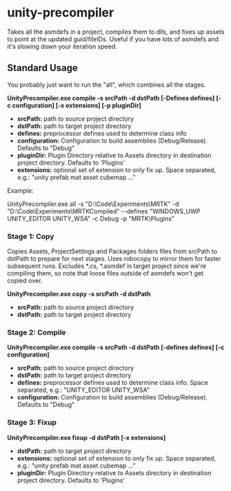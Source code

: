 # unity-precompiler
Takes all the asmdefs in a project, compiles them to dlls, and fixes up assets to point at the updated guid/fileIDs. Useful if you have lots of asmdefs and it's slowing down your iteration speed.

## Standard Usage
You probably just want to run the "all", which combines all the stages.

**UnityPrecompiler.exe compile -s srcPath -d dstPath [-Defines defines] [-c configuration] [-x extensions] [-p pluginDir]**
 - **srcPath:** path to source project directory
 - **dstPath:** path to target project directory
 - **defines:** preprocessor defines used to determine class info
 - **configuration:** Configuration to build assemblies (Debug/Release). Defaults to "Debug"
 - **pluginDir:** Plugin Directory relative to Assets directory in destination project directory. Defaults to 'Plugins'
 - **extensions:** optional set of extension to only fix up. Space separated, e.g.: "unity prefab mat asset cubemap ..."

Example:

UnityPrecompiler.exe all -s "D:\Code\Experiments\MRTK" -d "D:\Code\Experiments\MRTKCompiled" --defines "WINDOWS_UWP UNITY_EDITOR UNITY_WSA" -c Debug -p "MRTK\Plugins"

### Stage 1: Copy
Copies Assets, ProjectSettings and Packages folders files from srcPath to dstPath to prepare for next stages.
Uses robocopy to mirror them for faster subsequent runs.
Excludes *.cs, *.asmdef in target project since we're compiling them, so note that loose files outside of asmdefs won't get copied over.

**UnityPrecompiler.exe copy -s srcPath -d dstPath**
 - **srcPath:** path to source project directory
 - **dstPath:** path to target project directory


### Stage 2: Compile
**UnityPrecompiler.exe compile -s srcPath -d dstPath [-defines defines] [-c configuration]**
 - **srcPath:** path to source project directory
 - **dstPath:** path to target project directory
 - **defines:** preprocessor defines used to determine class info. Space separated, e.g.: "UNITY_EDITOR UNITY_WSA"
 - **configuration:** Configuration to build assemblies (Debug/Release). Defaults to "Debug"

### Stage 3: Fixup
**UnityPrecompiler.exe fixup -d dstPath [-x extensions]**
 - **dstPath:** path to target project directory
 - **extensions:** optional set of extension to only fix up. Space separated, e.g.: "unity prefab mat asset cubemap ..."
 - **pluginDir:** Plugin Directory relative to Assets directory in destination project directory. Defaults to 'Plugins'
